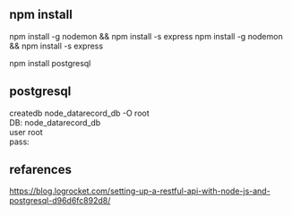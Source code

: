 ## npm install  
npm install -g nodemon && npm install -s express npm install -g nodemon && npm install -s express  

npm install postgresql  

## postgresql  
createdb node_datarecord_db -O root  
DB: node_datarecord_db  
user root  
pass:  


## refarences
https://blog.logrocket.com/setting-up-a-restful-api-with-node-js-and-postgresql-d96d6fc892d8/  
